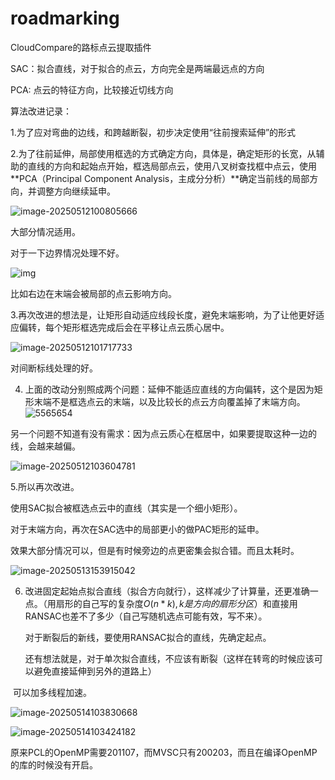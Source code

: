 # roadmarking
CloudCompare的路标点云提取插件



SAC：拟合直线，对于拟合的点云，方向完全是两端最远点的方向

PCA:  点云的特征方向，比较接近切线方向



算法改进记录：

1.为了应对弯曲的边线，和跨越断裂，初步决定使用“往前搜索延伸”的形式

2.为了往前延伸，局部使用框选的方式确定方向，具体是，确定矩形的长宽，从辅助的直线的方向和起始点开始，框选局部点云，使用八叉树查找框中点云，使用**PCA（Principal Component Analysis，主成分分析）**确定当前线的局部方向，并调整方向继续延申。

![image-20250512100805666](./README.assets/image-20250512100805666.png)

大部分情况适用。

对于一下边界情况处理不好。

![img](./README.assets/{B9EB1497-01D6-43AF-8D51-8606203B35E8})

比如右边在末端会被局部的点云影响方向。

3.再次改进的想法是，让矩形自动适应线段长度，避免末端影响，为了让他更好适应偏转，每个矩形框选完成后会在平移让点云质心居中。

![image-20250512101717733](./README.assets/image-20250512101717733.png)

对间断标线处理的好。



4. 上面的改动分别照成两个问题：延伸不能适应直线的方向偏转，这个是因为矩形末端不是框选点云的末端，以及比较长的点云方向覆盖掉了末端方向。![5565654](./README.assets/image-20250512100257353.png)

另一个问题不知道有没有需求：因为点云质心在框居中，如果要提取这种一边的线，会越来越偏。

![image-20250512103604781](./README.assets/image-20250512103604781.png)





5.所以再次改进。

使用SAC拟合被框选点云中的直线（其实是一个细小矩形）。

对于末端方向，再次在SAC选中的局部更小的做PAC矩形的延申。

效果大部分情况可以，但是有时候旁边的点更密集会拟合错。而且太耗时。

![image-20250513153915042](./README.assets/image-20250513153915042.png)

6. 改进固定起始点拟合直线（拟合方向就行），这样减少了计算量，还更准确一点。（用扇形的自己写的复杂度$O(n*k),k是方向的扇形分区$）和直接用RANSAC也差不了多少（自己写随机选点可能有效，写不来）。

   对于断裂后的新线，要使用RANSAC拟合的直线，先确定起点。

   还有想法就是，对于单次拟合直线，不应该有断裂（这样在转弯的时候应该可以避免直接延伸到另外的道路上）

​	可以加多线程加速。



![image-20250514103830668](./README.assets/image-20250514103830668.png)

![image-20250514103424182](./README.assets/image-20250514103424182.png)

原来PCL的OpenMP需要201107，而MVSC只有200203，而且在编译OpenMP的库的时候没有开启。



